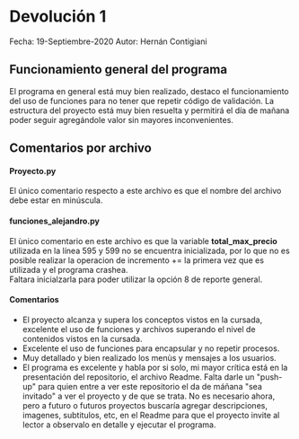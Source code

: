 # Devolución 1
Fecha: 19-Septiembre-2020
Autor: Hernán Contigiani

## Funcionamiento general del programa
El programa en general está muy bien realizado, destaco el funcionamiento del uso de funciones para no tener que repetir código de validación. La estructura del proyecto está muy bien resuelta y permitirá el día de mañana poder seguir agregándole valor sin mayores inconvenientes.

## Comentarios por archivo
#### Proyecto.py
El único comentario respecto a este archivo es que el nombre del archivo debe estar en minúscula.

#### funciones_alejandro.py
El ùnico comentario en este archivo es que la variable __total_max_precio__ utilizada en la línea 595 y 599 no se encuentra inicializada, por lo que no es posible realizar la operacion de incremento += la primera vez que es utilizada y el programa crashea.\
Faltara inicialzarla para poder utilizar la opción 8 de reporte general.

#### Comentarios
- El proyecto alcanza y supera los conceptos vistos en la cursada, excelente el uso de funciones y archivos superando el nivel de contenidos vistos en la cursada.
- Excelente el uso de funciones para encapsular y no repetir procesos.
- Muy detallado y bien realizado los menùs y mensajes a los usuarios.
- El programa es excelente y habla por si solo, mi mayor crítica está en la presentación del repositorio, el archivo Readme. Falta darle un "push-up" para quien entre a ver este repositorio el da de máñana "sea invitado" a ver el proyecto y de que se trata. No es necesario ahora, pero a futuro o futuros proyectos buscaría agregar descripciones, imagenes, subtitulos, etc, en el Readme para que el proyecto invite al lector a observalo en detalle y ejecutar el programa.

